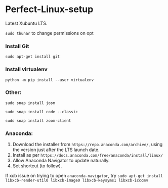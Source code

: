 # Perfect-Linux-setup

Latest Xubuntu LTS.

```sudo thunar``` to change permissions on opt

### Install Git

```sudo apt-get install git```

### Install virtualenv

```python -m pip install --user virtualenv```

### Other:

```sudo snap install josm```

```sudo snap install code --classic```

```sudo snap install zoom-client```

### Anaconda:

1. Download the installer from ```https://repo.anaconda.com/archive/```, using the version just after the LTS launch date.
2. Install as per ```https://docs.anaconda.com/free/anaconda/install/linux/```
3. Allow Anaconda Navigator to update naturally.
4. Set shortcut (to follow).

If xcb issue on trying to open ```anaconda-navigator```, try ```sudo apt-get install libxcb-render-util0 libxcb-image0 libxcb-keysyms1 libxcb-icccm4```
